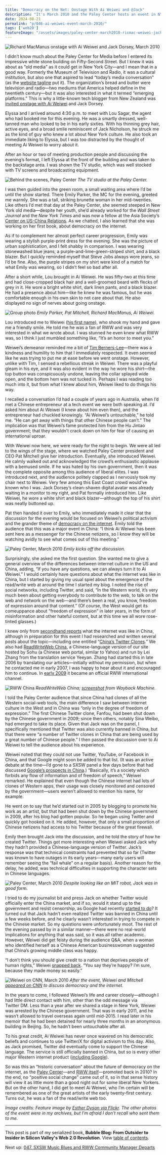 ```yaml
---
title: "Democracy on the Net: Onstage With Ai Weiwei and @Jack"
description: "It's March 2010 and the Paley Center hosts an event in NYC starring Chinese artist and activist Ai Weiwei, Twitter CEO Jack Dorsey, and your humble RWW editor. We're discussing the future of democracy."
date: 2024-08-21
permalink: "p/046-ai-weiwei-event-march-2010/"
tags: ['web20']
featureImage: "/assets/images/paley-center-march2010-ricmac-weiwei-jack.jpg"
---
```


![Richard MacManus onstage with Ai Weiwei and Jack Dorsey, March 2010](/assets/images/paley-center-march2010-ricmac-weiwei-jack.jpg)

I didn’t know much about the Paley Center for Media before I entered its impressive white stone building on Fifty-Second Street. But I knew it was about as “old media” as it could get in New York City—and I mean that in a good way. Formerly the Museum of Television and Radio, it was a cultural institution, but also one that aspired to lead “today’s media conversation” (as the [website tagline](https://web.archive.org/web/20100310155015/http://paleycenter.org/about) put it). The organization’s bread and butter were television and radio—two mediums that America helped define in the twentieth century—but it was also interested in what it termed “emerging platforms.” This is why a little-known tech blogger from New Zealand was [invited onstage with Ai Weiwei](/p/045-sxsw-2010/) and Jack Dorsey.

Elyssa and I arrived around 4:30 p.m. to meet with Lou Sagar, the agent who had booked me for this evening. He was a smartly dressed, well-tanned man who looked to be in his early sixties. With his thinning grey hair, active eyes, and a broad smile reminiscent of Jack Nicholson, he struck me as the kind of guy who knew a lot about New York culture. He also took an immediate liking to Elyssa, but I was too distracted by the thought of meeting Ai Weiwei to worry about it.

After an hour or two of meeting production people and discussing the evening’s format, I left Elyssa at the front of the building and was taken to the backstage area. I was shown the TV studio, which was well stocked with TV screens and broadcasting equipment.

![Behind the scenes, Paley Center](/assets/images/paley-center-tvs.jpeg)
*The TV studio at the Paley Center.*

I was then guided into the green room, a small waiting area where I’d be until the show started. There Emily Parker, the MC for the evening, greeted me warmly. She was a tall, striking brunette woman in her mid-twenties. Like others I’d met that day at the Paley Center, she seemed steeped in New York old media—despite her youth, she’d already worked for the *Wall Street Journal* and the *New York Times* and was now a fellow at the Asia Society’s [Center on US-China Relations](https://asiasociety.org/center-us-china-relations/our-fellows). As we chatted, I also learned that she was working on her first book, about democracy on the internet.

As if to complement her almost perfect career progression, Emily was wearing a stylish purple-print dress for the evening. She was the picture of urban sophistication, and I felt shabby in comparison. I was wearing stonewashed blue jeans, a purple-and-lime-green-striped shirt, and a black blazer. But I quickly reminded myself that Steve Jobs always wore jeans, so I’d be fine. Also, the purple stripes on my shirt were kind of a match for what Emily was wearing, so I didn’t feel so bad after all.

After a short while, Lou brought in Ai Weiwei. He was fifty-two at this time and had close-cropped black hair and a well-groomed beard with flecks of grey in it. He wore a bright white shirt, dark linen pants, and a black blazer. He had a presence about him—like he knew he was famous, but he was comfortable enough in his own skin to not care about that. He also displayed no sign of nerves about going onstage.

![Group photo](/assets/images/event-aiweiwei-1.jpg)
*Emily Parker, Pat Mitchell, Richard MacManus, Ai Weiwei.*

Lou introduced me to Weiwei ([his first name](https://www.theguardian.com/artanddesign/2020/jan/21/ai-weiwei-on-his-new-life-in-britain-germany-virtual-reality-film)), who shook my hand and gave me a friendly smile. He told me he was a fan of RWW and was very interested in what we wrote about. I was stunned he even knew what RWW was, so I think I just mumbled something like, “It’s an honor to meet you.”

Weiwei’s demeanor reminded me a bit of [Tim Berners-Lee](/p/039-tim-berners-lee-2009/)—there was a kindness and humility to him that I immediately respected. It even seemed like he was trying to put me at ease before we went onstage. However, unlike with Tim, I sensed a rebellious streak in Weiwei. There was a playful gleam in his eye, and it was also evident in the way he wore his shirt—the top button was conspicuously undone, leaving the collar splayed wide open, and the bottom hem was not tucked in. Perhaps I was reading too much into it, but from what I knew about him, Weiwei liked to do things his way.

I recalled a conversation I’d had a couple of years ago in Australia, when I’d met a Chinese entrepreneur at a tech event we were both speaking at. I’d asked him about Ai Weiwei (I knew about him even then), and the entrepreneur had chuckled knowingly. “Ai Weiwei’s untouchable,” he told me. “He can get away with things that other Chinese people can’t.” The implication was that Weiwei’s fame protected him from the Hu Jintao government; that they wouldn’t crack down on him for fear of causing an international uproar.

With Weiwei now here, we were ready for the night to begin. We were all led to the wings of the stage, where we watched Paley Center president and CEO Pat Mitchell give her introduction. Eventually, she introduced Weiwei. He calmly walked out and acknowledged the crowd’s enthusiastic applause with a bemused smile. If he was hated by his own government, then it was the complete opposite among this audience of liberal elites. I was introduced next, and the audience politely clapped as I nervously took my chair next to Weiwei. Very few among this East Coast crowd would’ve known who I was. Jack Dorsey’s clean-shaven digital avatar was already waiting in a monitor to my right, and Pat formally introduced him. Like Weiwei, he wore a white shirt and black blazer—although the top of his shirt was neatly buttoned up.

Pat then handed it over to Emily, who immediately made it clear that the discussion for the evening would be focused on Weiwei’s political activism and the grander theme of [democracy on the internet](https://web.archive.org/web/20100322190238/http://www.readwriteweb.com/archives/weiwei_event_roundup.php). Emily told the audience that this was a major event in China: “I think Ai Weiwei has been sent here as a messenger for the Chinese netizens, so I know they will be watching avidly to see what comes out of this meeting.”

![Paley Center, March 2010](/assets/images/event-aiweiwei-2.jpg)
*Emily kicks off the discussion.*

Surprisingly, she asked me the first question. She wanted me to give a general overview of the differences between internet culture in the US and China, adding, “If you have any questions, we can always turn it to Ai Weiwei.” I would certainly have questions about what the internet was like in China, but I started by giving my usual spiel about the emergence of the read/write web at around the time I started my blog. I noted the rise of social networks, including Twitter, and said, “In the Western world, it’s very much been about getting everybody to contribute to the web, to talk on the web and network on the web—and there’s been a real, you know, freedom of expression around that content.” (Of course, the West would get its comeuppance about “freedom of expression” in later years, in the form of misinformation and other hateful content, but at this time we all wore rose-tinted glasses.)

I knew only from [secondhand reports](https://web.archive.org/web/20060906003417/http://www.readwriteweb.com/archives/top_web_apps_china.php) what the internet was like in China, although in preparation for this event I had researched and written several posts about the topic—including one entitled “[China’s Twitter Clones](https://web.archive.org/web/20100307065143/http://www.readwriteweb.com/archives/china_twitter_clones.php).” We also had [ReadWriteWeb China](https://web.archive.org/web/20100304054541/http://blog.it.sohu.com/readwriteweb/), a Chinese-language version of our site hosted by Sohu (a Chinese web portal, similar to Yahoo) and run by Lei Zhang from the translation service Yeeyan. Zhang had started this in late 2006 by translating our articles—initially without my permission, but when he contacted me in early 2007, I was happy to hear about it and encouraged him to continue. In [early 2009](https://web.archive.org/web/20090228224920/http://blog.it.sohu.com/readwriteweb/) it became an official RWW international channel.

![RWW China](/assets/images/rww-china-june2010.jpg)
*ReadWriteWeb China; [screenshot](https://web.archive.org/web/20100529180528/http://blog.it.sohu.com/readwriteweb/) from Wayback Machine.*

I told the Paley Center audience that since China had clones of all the Western social-web tools, the main difference I saw between internet culture in the West and in China was “only in the degree of freedom of expression.” The first Chinese Twitter clone, Fanfou, had been shut down by the Chinese government in 2009; since then others, notably Sina Weibo, had emerged to take its place. Given that Jack was on the panel, I specifically mentioned that Twitter was also currently banned in China, but that there were “a number of Twitter clones in China that are being used by a great number of Chinese people.” I then passed the discussion over to Ai Weiwei to tell the audience about his experience.

Weiwei noted that they could not use Twitter, YouTube, or Facebook in China, and that Google might soon be added to that list. (It was an active debate at the time—I’d gone to a SXSW panel a few days before that had discussed [Google’s prospects in China](https://web.archive.org/web/20100314154514/http://www.readwriteweb.com/archives/what_google_will_do_in_china.php).) “Basically, it’s a society which forbids any flow of information and of freedom of speech,” Weiwei remarked. He explained that even though the Chinese internet had lots of clones of Western apps, their usage was closely monitored and censored by the government—users weren’t allowed to mention his name, for example.

He went on to say that he’d started out in 2005 by blogging to promote his work as an artist, but that had been shut down by the Chinese government in 2009, after his blog had gotten popular. So he began using Twitter and quickly got hooked on it. He added, however, that only a small proportion of Chinese netizens had access to his Twitter because of the great firewall.

Emily then brought Jack into the discussion, and he told the story of how he created Twitter. Things got more interesting when Weiwei asked Jack why they hadn’t provided a Chinese-language version of Twitter. Jack’s response was that technical constraints had prevented that so far (Twitter was known to have outages in its early years—many early users will remember seeing the “fail whale” on a regular basis). Another reason for the delay, he added, was technical difficulties in supporting the character sets in Chinese languages.

![Paley Center, March 2010](/assets/images/event-aiweiwei-3.jpg)
*Despite looking like an MIT robot, Jack was in good form.*

I tried to do my journalist bit and press Jack on whether Twitter would officially enter the China market, and if so, would it stand up to the government and resist censorship, as Google had recently [started to do](http://news.bbc.co.uk/1/hi/world/asia-pacific/8582233.stm)? It turned out that Jack hadn’t even realized Twitter was banned in China until a few weeks before, and he clearly wasn’t interested in trying to compete in the Chinese market. So my questions were unfortunately moot. The rest of the evening passed by in a similar manner—there were no real-world implications for anything that was said, so it was all rather academic. However, Weiwei did get feisty during the audience Q&A, when a woman who identified herself as a Chinese American businesswoman suggested that China’s growing middle class was happy.

“I don’t think you should give credit to a nation that deprives people of human rights,” Weiwei [snapped back](https://www.latimes.com/archives/blogs/culture-monster-blog/story/2010-03-15/artist-ai-weiwei-makes-rare-u-s-appearance-to-talk-about-digital-activism). “You say they’re happy? I’m sure, because they made money so easily.”

![Weiwei on CNN, March 2010](/assets/images/cnn_weiwei_march2010.jpg)
*After the event, Weiwei and Mitchell [appeared on CNN](https://www.youtube.com/watch?v=OJ2-iCeltgU) to discuss democracy and the internet.*

In the years to come, I followed Weiwei’s life and career closely—although I had little direct contact with him, other than the odd message via Twitter DM. Less than a year after we shared a stage in New York, Weiwei was arrested by the Chinese government. That was in early 2011, and he wasn’t allowed to travel overseas again until mid-2015. I read later in his memoir that he had been detained for nearly three months in an anonymous building in Beijing. So, he hadn’t been untouchable after all.

To his great credit, Ai Weiwei has never once wavered on his democratic beliefs and continues to use Twitter/X for digital activism to this day. Also, as Jack promised, Twitter did eventually come to support the Chinese language. The service is still officially banned in China, but so is every other major Western internet product ([including Google](https://en.wikipedia.org/wiki/List_of_websites_blocked_in_mainland_China)).

So was this an “historic conversation” about the future of democracy on the internet, as the [Paley Center](https://web.archive.org/web/20100304165546/http://www.paleycenter.org/special-event-ai-weiwei-jack-dorsey-richard-macmanus)—and [RWW itself](https://web.archive.org/web/20100228062817/http://www.readwriteweb.com/archives/historic_conversation_in_nyc_ai_weiwei_jack_dorsey_richard_macmanus.php)—promoted back in 2010? In the end, no “positive social change” came out of it, so in that sense history will view it as little more than a good night out for some liberal New Yorkers. But on the other hand, I did get to meet Ai Weiwei, who I’m certain will be remembered as one of the great artists of the early twenty-first century. Turns out, he was a fan of the read/write web too.

*Image credits: Feature image by [Esther Dyson via Flickr](https://www.flickr.com/photos/edyson/4437567029). The other photos of the event were in my archives, but I'm afraid I don't recall who sent them to me.*

* * *

This post is part of my serialized book, **Bubble Blog: From Outsider to Insider in Silicon Valley's Web 2.0 Revolution**. View [table of contents](/p/roadmap-bubbleblog/).

Next up: [047. SXSW Music Blues and RWW Community Manager Departs](/p/047-sxsw-music-2010/)